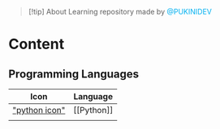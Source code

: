 
> [!tip] About
> Learning repository made by <font color="#00b0f0">@PUKINIDEV</font>
# Content
## Programming Languages

| I**con**            | **Language** |
| ------------------- | ------------ |
| ["python icon"]("") | [[Python]]   |
|                     |              |
